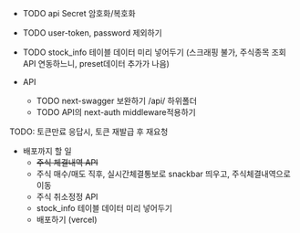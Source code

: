 - TODO api Secret 암호화/복호화
- TODO user-token, password 제외하기

- TODO stock_info 테이블 데이터 미리 넣어두기 (스크래핑 불가, 주식종목 조회API 연동하느니, preset데이터 추가가 나음)

- API
  - TODO next-swagger 보완하기 /api/ 하위폴더
  - TODO API의 next-auth middleware적용하기

TODO: 토큰만료 응답시, 토큰 재발급 후 재요청

- 배포까지 할 일
  - ~~주식 체결내역 API~~
  - 주식 매수/매도 직후, 실시간체결통보로 snackbar 띄우고, 주식체결내역으로 이동
  - 주식 취소정정 API
  - stock_info 테이블 데이터 미리 넣어두기
  - 배포하기 (vercel)
